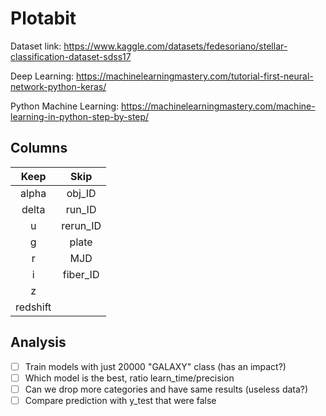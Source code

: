 # Plotabit
Dataset link: https://www.kaggle.com/datasets/fedesoriano/stellar-classification-dataset-sdss17

Deep Learning: https://machinelearningmastery.com/tutorial-first-neural-network-python-keras/

Python Machine Learning: https://machinelearningmastery.com/machine-learning-in-python-step-by-step/

## Columns

|Keep         |Skip        |
|:-----------:|:----------:|
|alpha        |obj_ID      |
|delta        |run_ID      |
|u            |rerun_ID    |
|g            |plate       |
|r            |MJD         |
|i            |fiber_ID    |
|z            |            |
|redshift     |            |

## Analysis

- [ ] Train models with just 20000 "GALAXY" class (has an impact?)
- [ ] Which model is the best, ratio learn_time/precision
- [ ] Can we drop more categories and have same results (useless data?)
- [ ] Compare prediction with y_test that were false
